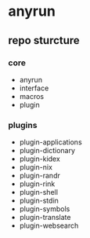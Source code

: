 # anyrun

## repo sturcture

### core

* anyrun
* interface
* macros
* plugin

### plugins

* plugin-applications
* plugin-dictionary
* plugin-kidex
* plugin-nix
* plugin-randr
* plugin-rink
* plugin-shell
* plugin-stdin
* plugin-symbols
* plugin-translate
* plugin-websearch
